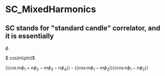 # SC_MixedHarmonics

## SC stands for "standard candle" correlator, and it is essentially

$\phi$

$ cos(m\phi)$

$\left\langle\left\langle \cos{m\phi_{1}+n\phi_{2}-m\phi_{3}-n\phi_{4}} \right\rangle\right\rangle$ - $\left\langle\left\langle \cos{m\phi_{1}-m\phi_{2}} \right\rangle\right\rangle$$\left\langle\left\langle \cos{n\phi_{1}-n\phi_{2}} \right\rangle\right\rangle$

